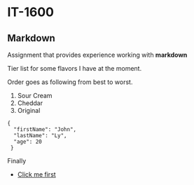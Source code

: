 # IT-1600
## Markdown
Assignment that provides experience working with **markdown** 

Tier list for some flavors I have at the moment.

Order goes as following from best to worst.

1. Sour Cream
2. Cheddar 
3. Original 

```
{
  "firstName": "John",
  "lastName": "Ly",
  "age": 20
 }
```
Finally 
  -   [Click me first](https://www.youtube.com/watch?v=dQw4w9WgXcQ)

